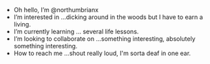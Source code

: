 - Oh hello, I’m @northumbrianx
- I’m interested in ...dicking around in the woods but I have to earn a living.
- I’m currently learning ... several life lessons.
- I’m looking to collaborate on ...something interesting, absolutely something interesting.
- How to reach me ...shout really loud, I'm sorta deaf in one ear.

<!---
northumbrianx/northumbrianx is a ✨ special ✨ repository because its `README.md` (this file) appears on your GitHub profile.
You can click the Preview link to take a look at your changes.
--->

